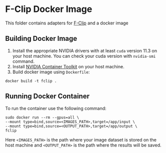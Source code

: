 # F-Clip Docker Image
This folder contains adapters for [F-Clip](https://github.com/Delay-Xili/F-Clip) and a docker image
## Building Docker Image
1) Install the appropriate NVIDIA drivers with at least `cuda` version 11.3 on your host machine. You can check your cuda version with `nvidia-smi` command.
2) Install [NVIDIA Container Toolkit](https://docs.nvidia.com/datacenter/cloud-native/container-toolkit/install-guide.html) on your host machine.
3) Build docker image using `Dockerfile`:
```
docker build -t fclip .
```
## Running Docker Container
To run the container use the following command:
```
sudo docker run --rm --gpus=all \
--mount type=bind,source=<IMAGES_PATH>,target=/app/input \
--mount type=bind,source=<OUTPUT_PATH>,target=/app/output \
fclip
```

Here `<IMAGES_PATH>` is the path where your image dataset is stored on the host machine and `<OUTPUT_PATH>` is the path where the results will be saved. 